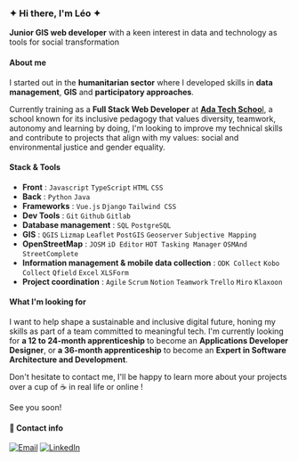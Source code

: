 ### ✦ Hi there, I'm Léo ✦

**Junior GIS web developer** with a keen interest in data and technology as tools for social transformation 

#### About me

I started out in the **humanitarian sector** where I developed skills in **data management**, **GIS** and **participatory approaches**.  

Currently training as a **Full Stack Web Developer** at [**Ada Tech Schoo**l](https://adatechschool.fr/), a school known for its inclusive pedagogy that values diversity, teamwork, autonomy and learning by doing, I'm looking to improve my technical skills and contribute to projects that align with my values: social and environmental justice and gender equality.  

#### Stack & Tools
* **Front** : `Javascript` `TypeScript`  `HTML` `CSS`  
* **Back** : `Python` `Java`  
* **Frameworks** : `Vue.js` `Django` `Tailwind CSS`  
* **Dev Tools** : `Git` `Github` `Gitlab`
* **Database management** : `SQL` `PostgreSQL`  
* **GIS** : `QGIS` `Lizmap` `Leaflet` `PostGIS` `Geoserver` `Subjective Mapping`  
* **OpenStreetMap** : `JOSM` `iD Editor` `HOT Tasking Manager` `OSMAnd` `StreetComplete`  
* **Information management & mobile data collection** : `ODK Collect` `Kobo Collect` `Qfield` `Excel`  `XLSForm`
* **Project coordination** : `Agile` `Scrum` `Notion` `Teamwork` `Trello` `Miro` `Klaxoon`  

#### What I'm looking for
I want to help shape a sustainable and inclusive digital future, honing my skills as part of a team committed to meaningful tech. I'm currently looking for **a 12 to 24-month apprenticeship** to become an **Applications Developer Designer**, or **a 36-month apprenticeship** to become an **Expert in Software Architecture and Development**.  

Don't hesitate to contact me, I'll be happy to learn more about your projects over a cup of ☕ in real life or online !  

See you soon!  

#### 💬 Contact info

[![Email](https://img.shields.io/badge/-leonie.miege@ecomail.fr-5c8d71?style=flat&logo=Mail.Ru&logoColor=white)](mailto:leonie.miege@ecomail.fr)
[![LinkedIn](https://img.shields.io/badge/-LinkedIn-91b3cb?style=flat&logo=LinkedIn&logoColor=white)](https://www.linkedin.com/in/leonie-miege-webdev-for-social-impact/)
